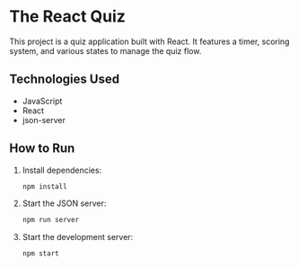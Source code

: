 # The React Quiz

This project is a quiz application built with React. It features a timer, scoring system, and various states to manage
the quiz flow.

## Technologies Used

- JavaScript
- React
- json-server

## How to Run

1. Install dependencies:
    ```bash
    npm install
    ```
2. Start the JSON server:
    ```bash
    npm run server
    ```
3. Start the development server:
    ```bash
    npm start
    ```